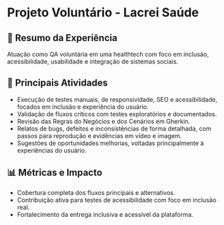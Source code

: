 # Projeto Voluntário - Lacrei Saúde

## 📝 Resumo da Experiência
Atuação como QA voluntária em uma healthtech com foco em inclusão, acessibilidade, usabilidade e integração de sistemas sociais.

## 🔧 Principais Atividades
- Execução de testes manuais, de responsividade, SEO e acessibilidade, focados em inclusão e experiência do usuário.
- Validação de fluxos críticos com testes exploratórios e documentados.
- Revisão das Regras do Negócios e dos Cenários em Gherkin.
- Relatos de bugs, defeitos e inconsistências de forma detalhada, com passos para reprodução e evidências em vídeo e imagem.
- Sugestões de oportunidades melhorias, voltadas principalmente à experiências do usuário.

## 📊 Métricas e Impacto
- Cobertura completa dos fluxos principais e alternativos.
- Contribuição ativa para testes de acessibilidade com foco em inclusão real.
- Fortalecimento da entrega inclusiva e acessível da plataforma.

